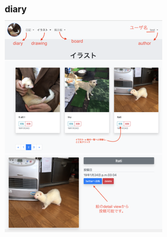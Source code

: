 # diary

![fig1](https://github.com/Kyutatsu/diary/blob/pictures/fig1.png)
![fig2](https://github.com/Kyutatsu/diary/blob/pictures/fig2.png)
![fig3](https://github.com/Kyutatsu/diary/blob/pictures/fig3.png)
